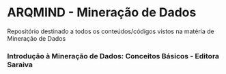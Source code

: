 # ARQMIND - Mineração de Dados
Repositório destinado a todos os conteúdos/códigos vistos na matéria de Mineração de Dados

### Introdução à Mineração de Dados: Conceitos Básicos - Editora Saraiva
